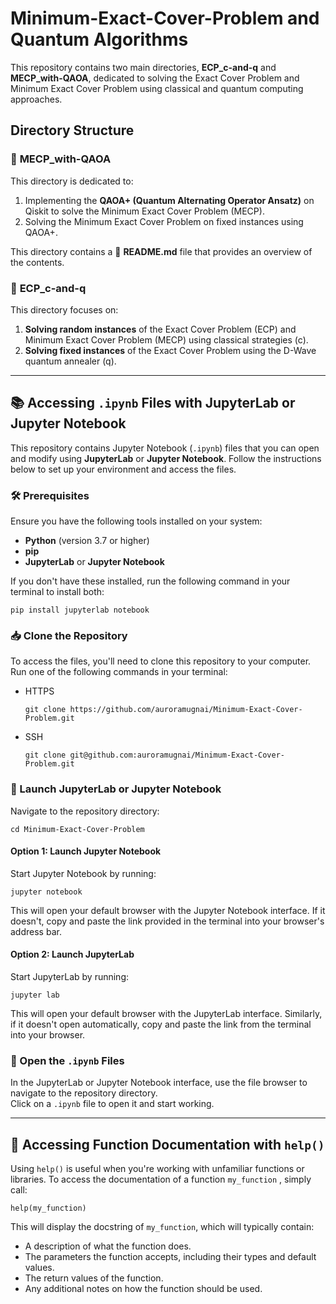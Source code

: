 # Minimum-Exact-Cover-Problem and Quantum Algorithms

This repository contains two main directories, **ECP_c-and-q** and **MECP_with-QAOA**, dedicated to solving the Exact Cover Problem and Minimum Exact Cover Problem using classical and quantum computing approaches.

## Directory Structure

### 📁 **MECP_with-QAOA**
This directory is dedicated to:
1. Implementing the **QAOA+ (Quantum Alternating Operator Ansatz)** on Qiskit to solve the Minimum Exact Cover Problem (MECP).
2. Solving the Minimum Exact Cover Problem on fixed instances using QAOA+.

This directory contains a 📜 **README.md** file that provides an overview of the contents.

### 📁 **ECP_c-and-q**
This directory focuses on:
1. **Solving random instances** of the Exact Cover Problem (ECP) and Minimum Exact Cover Problem (MECP) using classical strategies (c).
2. **Solving fixed instances** of the Exact Cover Problem using the D-Wave quantum annealer (q).


---

## 📚 Accessing `.ipynb` Files with JupyterLab or Jupyter Notebook

This repository contains Jupyter Notebook (`.ipynb`) files that you can open and modify using **JupyterLab** or **Jupyter Notebook**. Follow the instructions below to set up your environment and access the files.

### 🛠️ Prerequisites
Ensure you have the following tools installed on your system:
- **Python** (version 3.7 or higher)
- **pip**
- **JupyterLab** or **Jupyter Notebook**

If you don't have these installed, run the following command in your terminal to install both:
```
pip install jupyterlab notebook
```

### 📥 Clone the Repository
To access the files, you'll need to clone this repository to your computer. Run one of the following commands in your terminal:
- HTTPS
  ```
  git clone https://github.com/auroramugnai/Minimum-Exact-Cover-Problem.git
  ```

- SSH
  ```
  git clone git@github.com:auroramugnai/Minimum-Exact-Cover-Problem.git
  ```

### 🚀 Launch JupyterLab or Jupyter Notebook
Navigate to the repository directory:
```
cd Minimum-Exact-Cover-Problem
```

#### Option 1: Launch Jupyter Notebook
Start Jupyter Notebook by running:
```
jupyter notebook
```
This will open your default browser with the Jupyter Notebook interface. If it doesn't, copy and paste the link provided in the terminal into your browser's address bar.

#### Option 2: Launch JupyterLab
Start JupyterLab by running:
```
jupyter lab
```
This will open your default browser with the JupyterLab interface. Similarly, if it doesn't open automatically, copy and paste the link from the terminal into your browser.

### 📂 Open the `.ipynb` Files
In the JupyterLab or Jupyter Notebook interface, use the file browser to navigate to the repository directory.  
Click on a `.ipynb` file to open it and start working.


---

## 📖 Accessing Function Documentation with `help()`
Using `help()` is useful when you're working with unfamiliar functions or libraries. To access the documentation of a function `my_function` , simply call:
```
help(my_function)
```
This will display the docstring of `my_function`, which will typically contain:

- A description of what the function does.
- The parameters the function accepts, including their types and default values.
- The return values of the function.
- Any additional notes on how the function should be used.



